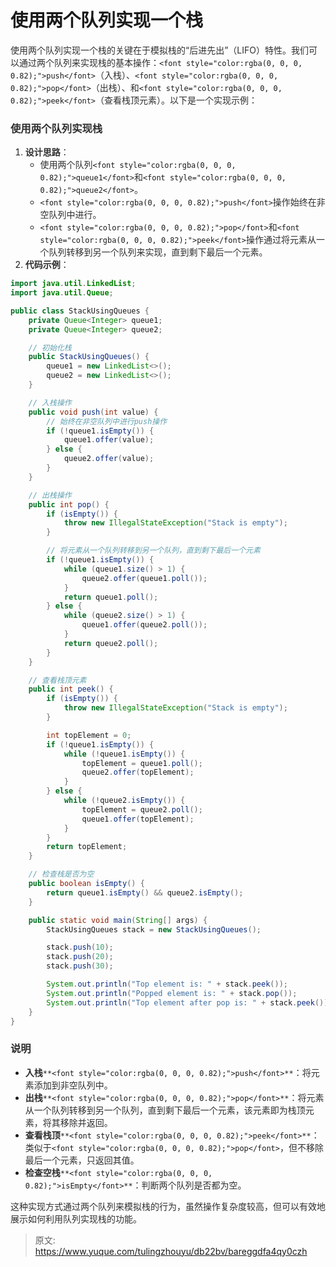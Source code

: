 # 使用两个队列实现一个栈

<font style="color:rgba(0, 0, 0, 0.82);">使用两个队列实现一个栈的关键在于模拟栈的“后进先出”（LIFO）特性。我们可以通过两个队列来实现栈的基本操作：</font>`<font style="color:rgba(0, 0, 0, 0.82);">push</font>`<font style="color:rgba(0, 0, 0, 0.82);">（入栈）、</font>`<font style="color:rgba(0, 0, 0, 0.82);">pop</font>`<font style="color:rgba(0, 0, 0, 0.82);">（出栈）、和</font>`<font style="color:rgba(0, 0, 0, 0.82);">peek</font>`<font style="color:rgba(0, 0, 0, 0.82);">（查看栈顶元素）。以下是一个实现示例：</font>

### <font style="color:rgba(0, 0, 0, 0.82);">使用两个队列实现栈</font>
1. **<font style="color:rgba(0, 0, 0, 0.82);">设计思路</font>**<font style="color:rgba(0, 0, 0, 0.82);">：</font>
    - <font style="color:rgba(0, 0, 0, 0.82);">使用两个队列</font>`<font style="color:rgba(0, 0, 0, 0.82);">queue1</font>`<font style="color:rgba(0, 0, 0, 0.82);">和</font>`<font style="color:rgba(0, 0, 0, 0.82);">queue2</font>`<font style="color:rgba(0, 0, 0, 0.82);">。</font>
    - `<font style="color:rgba(0, 0, 0, 0.82);">push</font>`<font style="color:rgba(0, 0, 0, 0.82);">操作始终在非空队列中进行。</font>
    - `<font style="color:rgba(0, 0, 0, 0.82);">pop</font>`<font style="color:rgba(0, 0, 0, 0.82);">和</font>`<font style="color:rgba(0, 0, 0, 0.82);">peek</font>`<font style="color:rgba(0, 0, 0, 0.82);">操作通过将元素从一个队列转移到另一个队列来实现，直到剩下最后一个元素。</font>
2. **<font style="color:rgba(0, 0, 0, 0.82);">代码示例</font>**<font style="color:rgba(0, 0, 0, 0.82);">：</font>

```java
import java.util.LinkedList;  
import java.util.Queue;  

public class StackUsingQueues {  
    private Queue<Integer> queue1;  
    private Queue<Integer> queue2;  

    // 初始化栈  
    public StackUsingQueues() {  
        queue1 = new LinkedList<>();  
        queue2 = new LinkedList<>();  
    }  

    // 入栈操作  
    public void push(int value) {  
        // 始终在非空队列中进行push操作  
        if (!queue1.isEmpty()) {  
            queue1.offer(value);  
        } else {  
            queue2.offer(value);  
        }  
    }  

    // 出栈操作  
    public int pop() {  
        if (isEmpty()) {  
            throw new IllegalStateException("Stack is empty");  
        }  

        // 将元素从一个队列转移到另一个队列，直到剩下最后一个元素  
        if (!queue1.isEmpty()) {  
            while (queue1.size() > 1) {  
                queue2.offer(queue1.poll());  
            }  
            return queue1.poll();  
        } else {  
            while (queue2.size() > 1) {  
                queue1.offer(queue2.poll());  
            }  
            return queue2.poll();  
        }  
    }  

    // 查看栈顶元素  
    public int peek() {  
        if (isEmpty()) {  
            throw new IllegalStateException("Stack is empty");  
        }  

        int topElement = 0;  
        if (!queue1.isEmpty()) {  
            while (!queue1.isEmpty()) {  
                topElement = queue1.poll();  
                queue2.offer(topElement);  
            }  
        } else {  
            while (!queue2.isEmpty()) {  
                topElement = queue2.poll();  
                queue1.offer(topElement);  
            }  
        }  
        return topElement;  
    }  

    // 检查栈是否为空  
    public boolean isEmpty() {  
        return queue1.isEmpty() && queue2.isEmpty();  
    }  

    public static void main(String[] args) {  
        StackUsingQueues stack = new StackUsingQueues();  

        stack.push(10);  
        stack.push(20);  
        stack.push(30);  

        System.out.println("Top element is: " + stack.peek());  
        System.out.println("Popped element is: " + stack.pop());  
        System.out.println("Top element after pop is: " + stack.peek());  
    }  
}
```

### <font style="color:rgba(0, 0, 0, 0.82);">说明</font>
+ **<font style="color:rgba(0, 0, 0, 0.82);">入栈</font>**`**<font style="color:rgba(0, 0, 0, 0.82);">push</font>**`<font style="color:rgba(0, 0, 0, 0.82);">：将元素添加到非空队列中。</font>
+ **<font style="color:rgba(0, 0, 0, 0.82);">出栈</font>**`**<font style="color:rgba(0, 0, 0, 0.82);">pop</font>**`<font style="color:rgba(0, 0, 0, 0.82);">：将元素从一个队列转移到另一个队列，直到剩下最后一个元素，该元素即为栈顶元素，将其移除并返回。</font>
+ **<font style="color:rgba(0, 0, 0, 0.82);">查看栈顶</font>**`**<font style="color:rgba(0, 0, 0, 0.82);">peek</font>**`<font style="color:rgba(0, 0, 0, 0.82);">：类似于</font>`<font style="color:rgba(0, 0, 0, 0.82);">pop</font>`<font style="color:rgba(0, 0, 0, 0.82);">，但不移除最后一个元素，只返回其值。</font>
+ **<font style="color:rgba(0, 0, 0, 0.82);">检查空栈</font>**`**<font style="color:rgba(0, 0, 0, 0.82);">isEmpty</font>**`<font style="color:rgba(0, 0, 0, 0.82);">：判断两个队列是否都为空。</font>

<font style="color:rgba(0, 0, 0, 0.82);">这种实现方式通过两个队列来模拟栈的行为，虽然操作复杂度较高，但可以有效地展示如何利用队列实现栈的功能。</font>



> 原文: <https://www.yuque.com/tulingzhouyu/db22bv/bareggdfa4qy0czh>